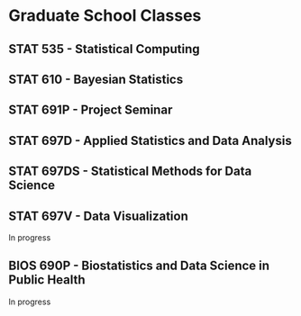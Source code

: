 # Graduate School Classes

## STAT 535 - Statistical Computing

## STAT 610 - Bayesian Statistics

## STAT 691P - Project Seminar

## STAT 697D - Applied Statistics and Data Analysis

## STAT 697DS - Statistical Methods for Data Science

## STAT 697V - Data Visualization

In progress

## BIOS 690P - Biostatistics and Data Science in Public Health

In progress
